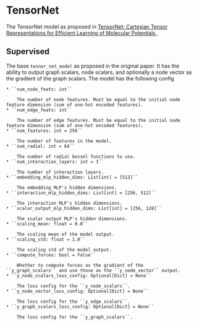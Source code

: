 # TensorNet

The TensorNet model as proposed in [TensorNet: Cartesian Tensor Representations for Efficient Learning of Molecular Potentials
](https://arxiv.org/abs/2306.06482).

## Supervised

The base ``tesnor_net_model`` as proposed in the original paper. It has the ability to output graph scalars,
node scalars, and optionally a node vector as the gradient of the graph scalars. The model has the following config


```{toggle}
* ``num_node_feats: int``

    The number of node features. Must be equal to the initial node feature dimension (sum of one-hot encoded features).
* ``num_edge_feats: int``

    The number of edge features. Must be equal to the initial node feature dimension (sum of one-hot encoded features).
* ``num_features: int = 256``

    The number of features in the model.
* ``num_radial: int = 64``

    The number of radial bessel functions to use.
* ``num_interaction_layers: int = 3``

    The number of interaction layers.
* ``embedding_mlp_hidden_dims: List[int] = [512]``

    The embedding MLP's hidden dimensions.
* ``interaction_mlp_hidden_dims: List[int] = [256, 512]``

    The interaction MLP's hidden dimensions.
* ``scalar_output_mlp_hidden_dims: List[int] = [256, 128]``

    The scalar output MLP's hidden dimensions.
* ``scaling_mean: float = 0.0``

    The scaling mean of the model output.
* ``scaling_std: float = 1.0``

    The scaling std of the model output.
* ``compute_forces: bool = False``

    Whether to compute forces as the gradient of the ``y_graph_scalars`` and use those as the ``y_node_vector`` output.
* ``y_node_scalars_loss_config: Optional[Dict] = None``

    The loss config for the ``y_node_scalars``.
* ``y_node_vector_loss_config: Optional[Dict] = None``

    The loss config for the ``y_edge_scalars``.
* ``y_graph_scalars_loss_config: Optional[Dict] = None``

    The loss config for the ``y_graph_scalars``.
```
